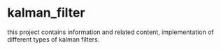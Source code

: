 # kalman_filter
this project contains information and related content, implementation of different types of kalman filters.
